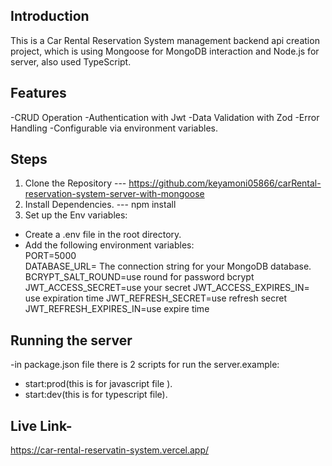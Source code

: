 ## Introduction

This is a Car Rental Reservation System management backend api creation project, which is using Mongoose for MongoDB interaction and Node.js for server, also used TypeScript.

## Features

-CRUD Operation
-Authentication with Jwt
-Data Validation with Zod
-Error Handling
-Configurable via environment variables.

## Steps

1. Clone the Repository --- https://github.com/keyamoni05866/carRental-reservation-system-server-with-mongoose
2. Install Dependencies. --- npm install
3. Set up the Env variables:<br>

- Create a .env file in the root directory.
- Add the following environment variables:<br>
  PORT=5000<br>
  DATABASE_URL= The connection string for your MongoDB database.
  BCRYPT_SALT_ROUND=use round for password bcrypt
  JWT_ACCESS_SECRET=use your secret
  JWT_ACCESS_EXPIRES_IN= use expiration time
  JWT_REFRESH_SECRET=use refresh secret
  JWT_REFRESH_EXPIRES_IN=use expire time

## Running the server

-in package.json file there is 2 scripts for run the server.example:<br>

- start:prod(this is for javascript file ).
- start:dev(this is for typescript file).

## Live Link-

https://car-rental-reservatin-system.vercel.app/
